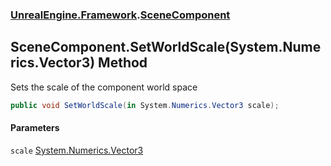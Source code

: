 ### [UnrealEngine.Framework](./UnrealEngine-Framework.md 'UnrealEngine.Framework').[SceneComponent](./SceneComponent.md 'UnrealEngine.Framework.SceneComponent')
## SceneComponent.SetWorldScale(System.Numerics.Vector3) Method
Sets the scale of the component world space  
```csharp
public void SetWorldScale(in System.Numerics.Vector3 scale);
```
#### Parameters
<a name='UnrealEngine-Framework-SceneComponent-SetWorldScale(System-Numerics-Vector3)-scale'></a>
`scale` [System.Numerics.Vector3](https://docs.microsoft.com/en-us/dotnet/api/System.Numerics.Vector3 'System.Numerics.Vector3')  
  
